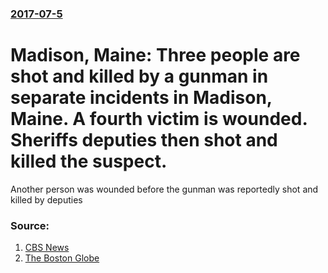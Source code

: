 ### [2017-07-5](/news/2017/07/5/index.md)

# Madison, Maine: Three people are shot and killed by a gunman in separate incidents in Madison, Maine. A fourth victim is wounded. Sheriffs deputies then shot and killed the suspect. 

Another person was wounded before the gunman was reportedly shot and killed by deputies


### Source:

1. [CBS News](http://www.cbsnews.com/news/three-shot-dead-at-several-locations-along-maine-road/)
2. [The Boston Globe](https://www.bostonglobe.com/metro/2017/07/05/three-dead-shooting-madison-maine-police-say/3P3qLriiWdAOU6SYEKYYSN/story.html)

